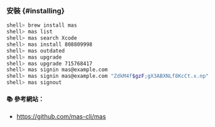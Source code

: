 
### 安裝 {#installing}

```sh
shell> brew install mas
shell> mas list
shell> mas search Xcode
shell> mas install 808809998
shell> mas outdated
shell> mas upgrade
shell> mas upgrade 715768417
shell> mas signin mas@example.com
shell> mas signin mas@example.com "ZdkM4f$gzF;gX3ABXNLf8KcCt.x.np"
shell> mas signout
```

#### :books: 參考網站：
- https://github.com/mas-cli/mas
